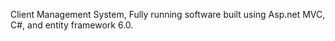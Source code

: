Client Management System,
Fully running software built using Asp.net MVC, C#, and entity framework 6.0.
